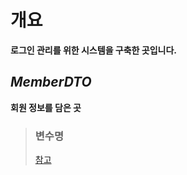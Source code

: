 # 개요
**로그인 관리를 위한 시스템을 구축한 곳입니다.**

## *MemberDTO*
**회원 정보를 담은 곳**

> ### 변수명
> [참고](https://github.com/DahyeonS/Bike_Mini_Project/blob/main/database/%EB%8D%B0%EC%9D%B4%ED%84%B0%EB%B2%A0%EC%9D%B4%EC%8A%A4.md#%EC%B9%BC%EB%9F%BC%EB%AA%85)
